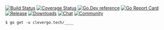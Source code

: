 # 
[![Build Status](https://img.shields.io/travis/clevergo/____?style=flat-square)](https://travis-ci.org/clevergo/____)
[![Coverage Status](https://img.shields.io/coveralls/github/clevergo/____?style=flat-square)](https://coveralls.io/github/clevergo/____)
[![Go.Dev reference](https://img.shields.io/badge/go.dev-reference-blue?logo=go&logoColor=white&style=flat-square)](https://pkg.go.dev/clevergo.tech/____?tab=doc)
[![Go Report Card](https://goreportcard.com/badge/github.com/clevergo/____?style=flat-square)](https://goreportcard.com/report/github.com/clevergo/____)
[![Release](https://img.shields.io/github/release/clevergo/____.svg?style=flat-square)](https://github.com/clevergo/____/releases)
[![Downloads](https://img.shields.io/endpoint?url=https://pkg.clevergo.tech/api/badges/downloads/total/clevergo.tech/____&style=flat-square)](https://pkg.clevergo.tech/clevergo.tech/____)
[![Chat](https://img.shields.io/badge/chat-telegram-blue?style=flat-square)](https://t.me/clevergotech)
[![Community](https://img.shields.io/badge/community-forum-blue?style=flat-square&color=orange)](https://forum.clevergo.tech)

```shell
$ go get -u clevergo.tech/____
```

